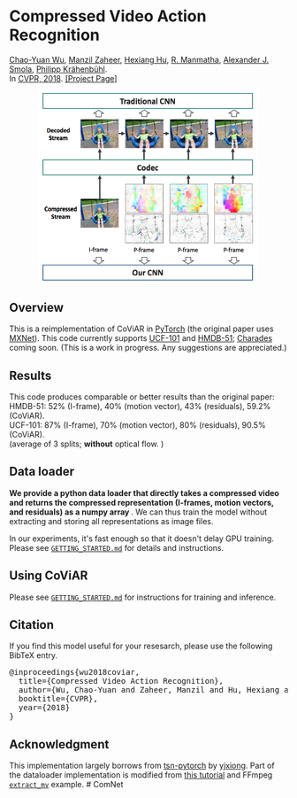# Compressed Video Action Recognition  <br>
[Chao-Yuan Wu](https://www.cs.utexas.edu/~cywu/), 
[Manzil Zaheer](http://www.manzil.ml/),
[Hexiang Hu](http://hexianghu.com/),
[R. Manmatha](http://ciir.cs.umass.edu/~manmatha/),
[Alexander J. Smola](http://alex.smola.org/),
[Philipp Kr&auml;henb&uuml;hl](http://www.philkr.net/).  
In [CVPR, 2018](https://arxiv.org/abs/1712.00636). 
[[Project Page]](https://www.cs.utexas.edu/~cywu/projects/coviar/)

<div align="center">
  <img src="figs/coviar.png" width="400px" />
</div>

## Overview
This is a reimplementation of CoViAR in [PyTorch](http://pytorch.org/) (the original paper uses [MXNet](https://mxnet.incubator.apache.org/)). This code currently supports [UCF-101](http://crcv.ucf.edu/data/UCF101.php) and [HMDB-51](http://serre-lab.clps.brown.edu/resource/hmdb-a-large-human-motion-database/); [Charades](http://allenai.org/plato/charades/) coming soon. (This is a work in progress. Any suggestions are appreciated.)


## Results
This code produces comparable or better results than the original paper:  
HMDB-51: 52% (I-frame), 40% (motion vector), 43% (residuals), 59.2% (CoViAR).  
UCF-101: 87% (I-frame), 70% (motion vector), 80% (residuals), 90.5% (CoViAR).  
(average of 3 splits; <b>without</b> optical flow. )


## Data loader
<b>We provide a python data loader that directly takes a compressed video and returns the compressed representation (I-frames, motion vectors, and residuals) as a numpy array </b>. 
We can thus train the model without extracting and storing all representations as image files. 

In our experiments, it's fast enough so that it doesn't delay GPU training. 
Please see [`GETTING_STARTED.md`](GETTING_STARTED.md) for details and instructions.

## Using CoViAR

Please see [`GETTING_STARTED.md`](GETTING_STARTED.md) for instructions for training and inference.

## Citation
If you find this model useful for your resesarch, please use the following BibTeX entry.
<pre>
@inproceedings{wu2018coviar,
  title={Compressed Video Action Recognition},
  author={Wu, Chao-Yuan and Zaheer, Manzil and Hu, Hexiang and Manmatha, R and Smola, Alexander J and Kr{\"a}henb{\"u}hl, Philipp},
  booktitle={CVPR},
  year={2018}
}
</pre>

## Acknowledgment
This implementation largely borrows from [tsn-pytorch](https://github.com/yjxiong/tsn-pytorch) by [yjxiong](https://github.com/yjxiong).
Part of the dataloader implementation is modified from [this tutorial](https://blog.csdn.net/leixiaohua1020/article/details/50618190) and FFmpeg [`extract_mv`](https://github.com/FFmpeg/FFmpeg/blob/master/doc/examples/extract_mvs.c) example. # ComNet
